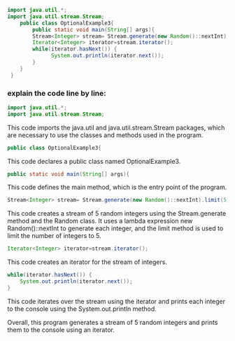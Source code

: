 ```java
import java.util.*;
import java.util.stream.Stream;
	public class OptionalExample3{
	    public static void main(String[] args){
	    Stream<Integer> stream= Stream.generate(new Random()::nextInt).limit(5);
	    Iterator<Integer> iterator=stream.iterator();
	    while(iterator.hasNext()) {
	          System.out.println(iterator.next());
	    }
	}
 }
```
<h3>explain the code line by line:</h3>

```java
import java.util.*;
import java.util.stream.Stream;
```

This code imports the java.util and java.util.stream.Stream packages, which are necessary to use the classes and methods used in the program.

```java
public class OptionalExample3{
```

This code declares a public class named OptionalExample3.

```java
public static void main(String[] args){
```

This code defines the main method, which is the entry point of the program.

```java
Stream<Integer> stream= Stream.generate(new Random()::nextInt).limit(5);

```

This code creates a stream of 5 random integers using the Stream.generate method and the Random class. It uses a lambda expression new Random()::nextInt to generate each integer, and the limit method is used to limit the number of integers to 5.

```java
Iterator<Integer> iterator=stream.iterator();

```

This code creates an iterator for the stream of integers.

```java
while(iterator.hasNext()) {
    System.out.println(iterator.next());
}
```
This code iterates over the stream using the iterator and prints each integer to the console using the System.out.println method.

Overall, this program generates a stream of 5 random integers and prints them to the console using an iterator.
